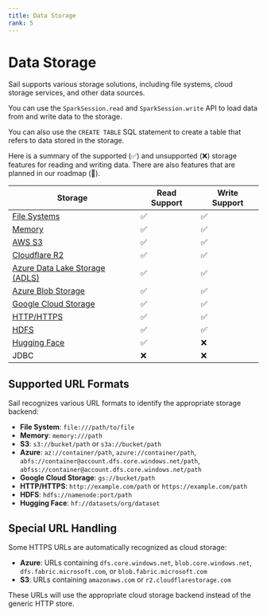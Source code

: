 ```yaml
---
title: Data Storage
rank: 5
---
```


# Data Storage

Sail supports various storage solutions, including file systems, cloud storage services, and other data sources.

You can use the `SparkSession.read` and `SparkSession.write` API to load data from and write data to the storage.

You can also use the `CREATE TABLE` SQL statement to create a table that refers to data stored in the storage.

Here is a summary of the supported (:white_check_mark:) and unsupported (:x:) storage features for reading and writing data. There are also features that are planned in our roadmap (:construction:).

| Storage                                   | Read Support       | Write Support      |
| ----------------------------------------- | ------------------ | ------------------ |
| [File Systems](./fs)                      | :white_check_mark: | :white_check_mark: |
| [Memory](./memory)                        | :white_check_mark: | :white_check_mark: |
| [AWS S3](./s3)                            | :white_check_mark: | :white_check_mark: |
| [Cloudflare R2](./s3#cloudflare-r2)       | :white_check_mark: | :white_check_mark: |
| [Azure Data Lake Storage (ADLS)](./azure) | :white_check_mark: | :white_check_mark: |
| [Azure Blob Storage](./azure)             | :white_check_mark: | :white_check_mark: |
| [Google Cloud Storage](./gcs)             | :white_check_mark: | :white_check_mark: |
| [HTTP/HTTPS](./http)                      | :white_check_mark: | :white_check_mark: |
| [HDFS](./hdfs)                            | :white_check_mark: | :white_check_mark: |
| [Hugging Face](./hf)                      | :white_check_mark: | :x:                |
| JDBC                                      | :x:                | :x:                |

## Supported URL Formats

Sail recognizes various URL formats to identify the appropriate storage backend:

- **File System**: `file:///path/to/file`
- **Memory**: `memory:///path`
- **S3**: `s3://bucket/path` or `s3a://bucket/path`
- **Azure**: `az://container/path`, `azure://container/path`, `abfs://container@account.dfs.core.windows.net/path`, `abfss://container@account.dfs.core.windows.net/path`
- **Google Cloud Storage**: `gs://bucket/path`
- **HTTP/HTTPS**: `http://example.com/path` or `https://example.com/path`
- **HDFS**: `hdfs://namenode:port/path`
- **Hugging Face**: `hf://datasets/org/dataset`

## Special URL Handling

Some HTTPS URLs are automatically recognized as cloud storage:

- **Azure**: URLs containing `dfs.core.windows.net`, `blob.core.windows.net`, `dfs.fabric.microsoft.com`, or `blob.fabric.microsoft.com`
- **S3**: URLs containing `amazonaws.com` or `r2.cloudflarestorage.com`

These URLs will use the appropriate cloud storage backend instead of the generic HTTP store.
